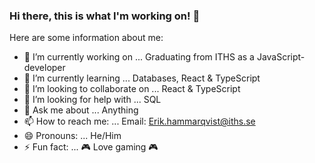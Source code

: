 ### Hi there, this is what I'm working on! 👋



Here are some information about me:

- 🔭 I’m currently working on ... Graduating from ITHS as a JavaScript-developer
- 🌱 I’m currently learning ... Databases, React & TypeScript
- 👯 I’m looking to collaborate on ...  React & TypeScript
- 🤔 I’m looking for help with ... SQL
- 💬 Ask me about ... Anything
- 📫 How to reach me: ... Email: Erik.hammarqvist@iths.se
- 😄 Pronouns: ... He/Him
- ⚡ Fun fact: ... 🎮 Love gaming 🎮
